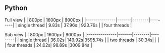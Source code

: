 

## Python

Full view
|               | 800px | 1600px | 8000px  |
|---------------|-------|--------|---------|
| single thread | 9.83s | 37.96s | 923.76s |
| four threads  | 


Sub view
|               | 800px | 1600px | 8000px  |
|---------------|-------|--------|---------|
| single thread | 36.02s| 149.92s|3595.74s |
| two threads   | 30.34s|        |         |
| four threads  | 24.02s| 98.89s |3009.84s |

